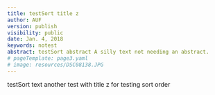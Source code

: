 ```yaml
---
title: testSort title z
author: AUF
version: publish
visibility: public
date: Jan. 4, 2018
keywords: notest
abstract: testSort abstract A silly text not needing an abstract.
# pageTemplate: page3.yaml
# image: resources/DSC08138.JPG
---
```


testSort text another test with title z for testing sort order

<!-- ![Alt text](DSC08138.JPG) -->
<!-- the next works -->
<!-- ![Alt text](./resources/DSC08138.JPG) -->
<!-- ![Alt text](resources/DSC08138.JPG) -->

<!-- statt einer relativen `resources/DSC08138.JPG` referenz. Problem in latex.

die absolute "/home/frank/Workspace11/ssg/docs/site/dough/Blog/SubBlog/resources/DSC08138.JPG" funktioniert. 
der file ist "/home/frank/Workspace11/ssg/docs/site/baked/Blog/SubBlog" in warum die relative nicht?

  An example post sorted at last
  and an image -->
